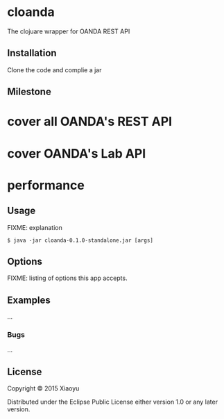 # cloanda

The clojuare wrapper for OANDA REST API

## Installation

Clone the code and complie a jar

## Milestone
# cover all OANDA's REST API
# cover OANDA's Lab API
# performance 


## Usage

FIXME: explanation

    $ java -jar cloanda-0.1.0-standalone.jar [args]

## Options

FIXME: listing of options this app accepts.

## Examples

...

### Bugs

...

## License

Copyright © 2015 Xiaoyu

Distributed under the Eclipse Public License either version 1.0 or any later version.


